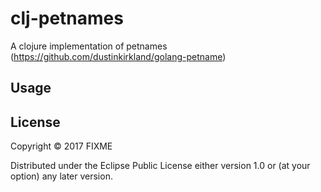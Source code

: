 # clj-petnames

A clojure implementation of petnames (https://github.com/dustinkirkland/golang-petname)

## Usage


## License

Copyright © 2017 FIXME

Distributed under the Eclipse Public License either version 1.0 or (at
your option) any later version.
